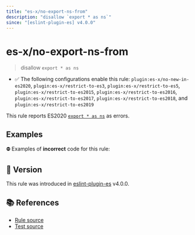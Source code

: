 ```yaml
---
title: "es-x/no-export-ns-from"
description: "disallow `export * as ns`"
since: "[eslint-plugin-es] v4.0.0"
---
```


# es-x/no-export-ns-from
> disallow `export * as ns`

- ✅ The following configurations enable this rule: `plugin:es-x/no-new-in-es2020`, `plugin:es-x/restrict-to-es3`, `plugin:es-x/restrict-to-es5`, `plugin:es-x/restrict-to-es2015`, `plugin:es-x/restrict-to-es2016`, `plugin:es-x/restrict-to-es2017`, `plugin:es-x/restrict-to-es2018`, and `plugin:es-x/restrict-to-es2019`

This rule reports ES2020 [`export * as ns`](https://github.com/tc39/proposal-export-ns-from) as errors.

## Examples

⛔ Examples of **incorrect** code for this rule:

<eslint-playground type="bad" code="/*eslint es-x/no-export-ns-from: error */
export * as ns from &quot;mod&quot;
" />

## 🚀 Version

This rule was introduced in [eslint-plugin-es] v4.0.0.

[eslint-plugin-es]: https://github.com/mysticatea/eslint-plugin-es

## 📚 References

- [Rule source](https://github.com/ota-meshi/eslint-plugin-es-x/blob/master/lib/rules/no-export-ns-from.js)
- [Test source](https://github.com/ota-meshi/eslint-plugin-es-x/blob/master/tests/lib/rules/no-export-ns-from.js)
